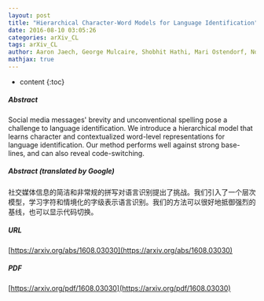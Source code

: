 ```yaml
---
layout: post
title: "Hierarchical Character-Word Models for Language Identification"
date: 2016-08-10 03:05:26
categories: arXiv_CL
tags: arXiv_CL
author: Aaron Jaech, George Mulcaire, Shobhit Hathi, Mari Ostendorf, Noah A. Smith
mathjax: true
---
```


* content
{:toc}

##### Abstract
Social media messages' brevity and unconventional spelling pose a challenge to language identification. We introduce a hierarchical model that learns character and contextualized word-level representations for language identification. Our method performs well against strong base- lines, and can also reveal code-switching.

##### Abstract (translated by Google)
社交媒体信息的简洁和非常规的拼写对语言识别提出了挑战。我们引入了一个层次模型，学习字符和情境化的字级表示语言识别。我们的方法可以很好地抵御强烈的基线，也可以显示代码切换。

##### URL
[https://arxiv.org/abs/1608.03030](https://arxiv.org/abs/1608.03030)

##### PDF
[https://arxiv.org/pdf/1608.03030](https://arxiv.org/pdf/1608.03030)

